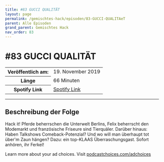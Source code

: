 ```yaml
---
title: #83 GUCCI QUALITÄT
layout: page
permalink: /gemischtes-hack/episoden/83-GUCCI-QUALITAeT
parent: Alle Episoden
grand_parent: Gemischtes Hack
nav_order: 83
---
```


# #83 GUCCI QUALITÄT
<table class="resp-table dcf-table dcf-table-responsive dcf-table-bordered dcf-table-striped dcf-w-100%">
                    <tbody>
                        <tr>
                            <th scope="row">Veröffentlich am:</th>
                            <td data-label="Veröffentlich am:">19. November 2019</td>
                        </tr>
                        <tr>
                            <th scope="row">Länge </th>
                            <td data-label="Länge ">66 Minuten</td>
                        </tr><tr>
                                <th scope="row">Spotify Link</th>
                                <td data-label="Spotify Link"><a href="https://open.spotify.com/episode/5PaA2JIvfamCVYcqMJXRYq">Spotify Link</a></td>
                            </tr></tbody>
                </table>

***

## Beschreibung der Folge

<div>
<p>Hack it! Pferde beherrschen die Unterwelt Berlins, Felix beherrscht den Modemarkt und französische Friseure sind Tierquäler. Darüber hinaus: Haben Talkshows Comeback-Potenzial? Und wo will man überhaupt tot über'm Zaun hängen? Dazu: ein top-KLAAS Überraschungsgast. Sofort anhören, ihr Ferkel!</p><p> </p><p>Learn more about your ad choices. Visit <a href="https://podcastchoices.com/adchoices">podcastchoices.com/adchoices</a></p>  
</div>

